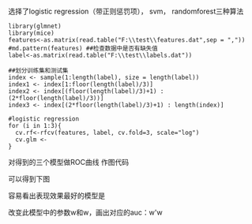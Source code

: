 # 

选择了logistic regression（带正则惩罚项）， svm， randomforest三种算法

    library(glmnet)
    library(mice)
    features<-as.matrix(read.table("F:\\test\\features.dat",sep = ","))
    #md.pattern(features) ##检查数据中是否有缺失值
    label<-as.matrix(read.table("F:\\test\\labels.dat"))

    ##划分训练集和测试集
    index <- sample(1:length(label), size = length(label))
    index1 <- index[1:floor(length(label)/3)]
    index2 <- index[(floor(length(label)/3)+1) : (2*floor(length(label)/3))]
    index3 <- index[(2*floor(length(label)/3)+1) : length(index)]

    #logistic regression
    for (i in 1:3){
      cv.rf<-rfcv(features, label, cv.fold=3, scale="log")
      cv.glm <- 
    }

对得到的三个模型做ROC曲线
    作图代码

可以得到下图

容易看出表现效果最好的模型是

改变此模型中的参数w和w，画出对应的auc：w'w